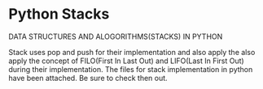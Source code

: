 # Python Stacks
 DATA STRUCTURES AND ALOGORITHMS(STACKS) IN PYTHON

 Stack uses pop and push for their implementation and also apply the also apply the concept of FILO(First In Last Out) and LIFO(Last In First Out) during their implementation.
The files for stack implementation in python have been attached. Be sure to check then out.
